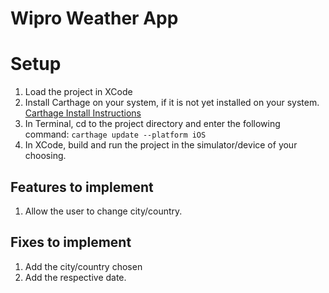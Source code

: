 # Wipro Weather App


# Setup

1. Load the project in XCode
2. Install Carthage on your system, if it is not yet installed on your system. [Carthage Install Instructions](https://github.com/Carthage/Carthage)
3. In Terminal, cd to the project directory and enter the following command: `carthage update --platform iOS`
4. In XCode, build and run the project in the simulator/device of your choosing.

## Features to implement

1. Allow the user to change city/country.

## Fixes to implement

1. Add the city/country chosen
2. Add the respective date.
